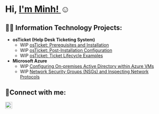 <h1>Hi, <a href="https://www.linkedin.com/in/minh-tran-97129131b/">I'm Minh! </a>☺</h1>

<h2>👨‍💻 Information Technology Projects:</h2>

- <b>osTicket (Help Desk Ticketing System)</b>
  - WIP [osTicket: Prerequisites and Installation](https://github.com/Mintysalts/osTicket-prereqs)
  - WIP [osTicket: Post-Installation Configuration]()
  - WIP [osTicket: Ticket Lifecycle Examples]()
- <b>Microsoft Azure</b>
  - WIP [Configuring On-premises Active Directory within Azure VMs]()
  - WIP [Network Security Groups (NSGs) and Inspecting Network Protocols](https://github.com/Mintysalts/Network-Security-Groups-NSGs-and-Inspecting-Traffic-Between-Azure-Virtual-Machines)

<h2>🤳Connect with me:</h2>

[<img align="left" alt="Josh | LinkedIn" width="22px" src="https://cdn.jsdelivr.net/npm/simple-icons@v3/icons/linkedin.svg" />][linkedin]

[linkedin]: https://www.linkedin.com/in/minh-tran-97129131b/
